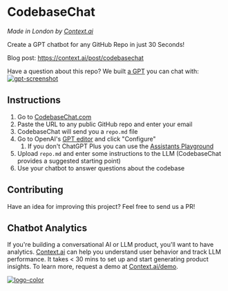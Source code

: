 # CodebaseChat
_Made in London by [Context.ai](https://context.ai?utm_source=codebasechat&utm_medium=github)_

Create a GPT chatbot for any GitHub Repo in just 30 Seconds!

Blog post: https://context.ai/post/codebasechat

Have a question about this repo? We built [a GPT](https://chat.openai.com/g/g-6eEQn0yBn-chat-with-my-codebase) you can chat with:
[![gpt-screenshot](https://github.com/contextco/codebasechat/assets/146003115/8bf289e4-4529-4e06-969d-2b710ed169d5)](https://chat.openai.com/g/g-6eEQn0yBn-chat-with-my-codebase)

## Instructions
1. Go to [CodebaseChat.com](https://codebasechat.com)
2. Paste the URL to any public GitHub repo and enter your email
3. CodebaseChat will send you a `repo.md` file
4. Go to OpenAI's [GPT editor](https://chat.openai.com/gpts/editor) and click "Configure"
   1. If you don't ChatGPT Plus you can use the [Assistants Playground](https://platform.openai.com/playground)
5. Upload `repo.md` and enter some instructions to the LLM (CodebaseChat provides a suggested starting point)
6. Use your chatbot to answer questions about the codebase

## Contributing
Have an idea for improving this project? Feel free to send us a PR!

## Chatbot Analytics
If you're building a conversational AI or LLM product, you'll want to have analytics. [Context.ai](https://context.ai?utm_source=codebasechat&utm_medium=github) can help you understand user behavior and track LLM performance. It takes < 30 mins to set up and start generating product insights. To learn more, request a demo at [Context.ai/demo](https://context.ai/demo?utm_source=codebasechat&utm_medium=github).

[![logo-color](https://github.com/contextco/codebasechat/assets/146003115/d6dd0e31-6453-4785-905d-a64f73c2e236)](https://context.ai?utm_source=codebasechat&utm_medium=github)
